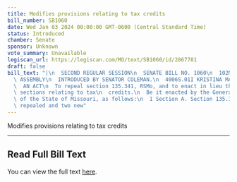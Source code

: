 ```yaml
---
title: Modifies provisions relating to tax credits
bill_number: SB1060
date: Wed Jan 03 2024 00:00:00 GMT-0600 (Central Standard Time)
status: Introduced
chamber: Senate
sponsor: Unknown
vote_summary: Unavailable
legiscan_url: https://legiscan.com/MO/text/SB1060/id/2867781
draft: false
bill_text: "|\n  SECOND REGULAR SESSION\n  SENATE BILL NO. 1060\n  102ND GENERA L\
  \ ASSEMBLY\n  INTRODUCED BY SENATOR COLEMAN.\n  4006S.01I KRISTINA MARTIN, Secretary\n\
  \  AN ACT\n  To repeal section 135.341, RSMo, and to enact in lieu thereof two new\
  \ sections relating to tax\n  credits.\n  Be it enacted by the General Assembly\
  \ of the State of Missouri, as follows:\n  1 Section A. Section 135.341, RSMo, is\
  \ repealed and two new"
---
```

Modifies provisions relating to tax credits

---

## Read Full Bill Text

You can view the full text [here](https://legiscan.com/MO/text/SB1060/id/2867781).
